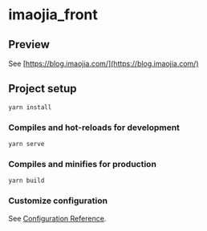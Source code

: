 # imaojia_front

## Preview

See [https://blog.imaojia.com/](https://blog.imaojia.com/)  

## Project setup
```
yarn install
```

### Compiles and hot-reloads for development
```
yarn serve
```

### Compiles and minifies for production
```
yarn build
```

### Customize configuration
See [Configuration Reference](https://cli.vuejs.org/config/).
